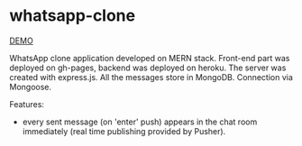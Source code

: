 # whatsapp-clone

<a href="https://romamykhalchuk.github.io/whatsapp-clone/">DEMO</a>

WhatsApp clone application developed on MERN stack. Front-end part was deployed on gh-pages, backend was deployed on heroku.
The server was created with express.js. All the messages store in MongoDB. Connection via Mongoose.

Features: 
- every sent message (on 'enter' push) appears in the chat room immediately (real time publishing provided by Pusher). 
